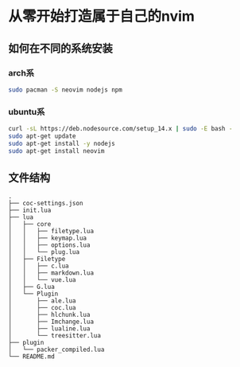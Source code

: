 <!-- @import "[TOC]" {cmd="toc" depthFrom=1 depthTo=6 orderedList=false} -->
# 从零开始打造属于自己的nvim

## 如何在不同的系统安装
### arch系
```bash
sudo pacman -S neovim nodejs npm
```

### ubuntu系
```bash
curl -sL https://deb.nodesource.com/setup_14.x | sudo -E bash -
sudo apt-get update
sudo apt-get install -y nodejs
sudo apt-get install neovim
```

## 文件结构
```
.
├── coc-settings.json
├── init.lua
├── lua
│   ├── core
│   │   ├── filetype.lua
│   │   ├── keymap.lua
│   │   ├── options.lua
│   │   └── plug.lua
│   ├── Filetype
│   │   ├── c.lua
│   │   ├── markdown.lua
│   │   └── vue.lua
│   ├── G.lua
│   └── Plugin
│       ├── ale.lua
│       ├── coc.lua
│       ├── hlchunk.lua
│       ├── Imchange.lua
│       ├── lualine.lua
│       └── treesitter.lua
├── plugin
│   └── packer_compiled.lua
└── README.md
```
